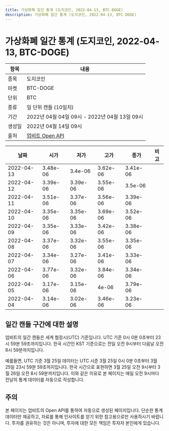 ```yaml
---
title: 가상화폐 일간 통계 (도지코인, 2022-04-13, BTC-DOGE)
description: 가상화폐 일간 통계 (도지코인, 2022-04-13, BTC-DOGE)
---
```



가상화폐 일간 통계 (도지코인, 2022-04-13, BTC-DOGE)
===

|항목|내용|
|--|--|
|종목|도지코인|
|마켓|BTC-DOGE|
|단위|BTC|
|종류|일 단위 캔들 (10일치)|
|기간|2022년 04월 04일 09시 - 2022년 04월 13일 09시|
|생성일|2022년 04월 14일 09시|
|출처|[업비트 Open API](https://docs.upbit.com)|


|날짜|시가|저가|고가|종가|비고|
|--|--|--|--|--|--|
|2022-04-13|3.48e-06|3.4e-06|3.62e-06|3.41e-06|    |
|2022-04-12|3.39e-06|3.39e-06|3.55e-06|3.5e-06|    |
|2022-04-11|3.51e-06|3.37e-06|3.56e-06|3.39e-06|    |
|2022-04-10|3.35e-06|3.35e-06|3.69e-06|3.52e-06|    |
|2022-04-09|3.35e-06|3.33e-06|3.42e-06|3.38e-06|    |
|2022-04-08|3.37e-06|3.32e-06|3.55e-06|3.35e-06|    |
|2022-04-07|3.34e-06|3.27e-06|3.41e-06|3.33e-06|    |
|2022-04-06|3.77e-06|3.32e-06|3.84e-06|3.34e-06|    |
|2022-04-05|3.17e-06|3.15e-06|4e-06|3.79e-06|    |
|2022-04-04|3.14e-06|3.02e-06|3.46e-06|3.23e-06|    |


일간 캔들 구간에 대한 설명
---


업비트의 일간 캔들은 세계 협정시(UTC) 기준입니다. 
UTC 기준 0시 0분 0초부터 23시 59분 59초까지입니다. 
한국 시간인 KST 기준으로는 전일 오전 9시부터 다음날 오전 8시 59분까지입니다. 


예를들면, UTC 기준 3월 25일 데이터는 UTC 시준 3월 25일 0시 0분 0초부터 3월 25일 23시 59분 59초까지입니다. 
한국 시간으로 표현하면 3월 25일 오전 9시부터 3월 26일 오전 8시 59분까지입니다. 
이와 같은 이유로 본 페이지는 매일 오전 9시마다 전날의 통계 데이터를 자동으로 작성합니다. 


주의
---


본 페이지는 업비트의 Open API를 통하여 자동으로 생성된 페이지입니다. 
단순한 통계 데이터만 제공하고, 자료를 통해 인사이트를 얻기 위한 참고용으로만 사용하시기 바랍니다. 
투자를 권유하는 것은 아니며, 투자에 대한 모든 책임은 투자자 본인에게 있습니다. 
